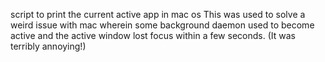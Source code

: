 script to print the current active app in mac os
This was used to solve a weird issue with mac wherein some background daemon used to become active and the active window
lost focus within a few seconds. (It was terribly annoying!)
